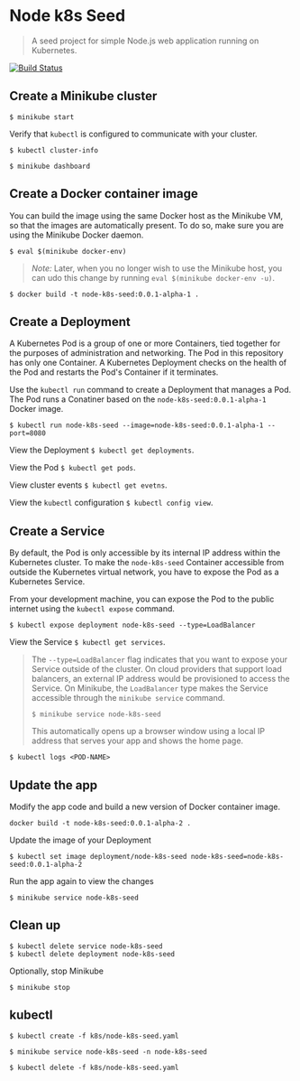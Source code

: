 # Node k8s Seed

> A seed project for simple Node.js web application running on Kubernetes.

[![Build Status](https://travis-ci.org/SOFTWARE-CLINIC/node-k8s-seed.svg?branch=master)](https://travis-ci.org/SOFTWARE-CLINIC/node-k8s-seed)

## Create a Minikube cluster

```
$ minikube start
```

Verify that `kubectl` is configured to communicate with your cluster.

```
$ kubectl cluster-info
```

```
$ minikube dashboard
```

## Create a Docker container image

You can build the image using the same Docker host as the Minikube VM,
so that the images are automatically present. To do so, make sure you are using
the Minikube Docker daemon.

```
$ eval $(minikube docker-env)
```

> *Note:* Later, when you no longer wish to use the Minikube host, you can udo
> this change by running `eval $(minikube docker-env -u)`.

```
$ docker build -t node-k8s-seed:0.0.1-alpha-1 .
```

## Create a Deployment

A Kubernetes Pod is a group of one or more Containers, tied together for the
purposes of administration and networking. The Pod in this repository has only
one Container. A Kubernetes Deployment checks on the health of the Pod and
restarts the Pod's Container if it terminates.

Use the `kubectl run` command to create a Deployment that manages a Pod. The Pod
runs a Conatiner based on the `node-k8s-seed:0.0.1-alpha-1` Docker image.

```
$ kubectl run node-k8s-seed --image=node-k8s-seed:0.0.1-alpha-1 --port=8080
```

View the Deployment `$ kubectl get deployments`.

View the Pod `$ kubectl get pods`.

View cluster events `$ kubectl get evetns`.

View the `kubectl` configuration `$ kubectl config view`.

## Create a Service

By default, the Pod is only accessible by its internal IP address within the Kubernetes
cluster. To make the `node-k8s-seed` Container accessible from outside the Kubernetes
virtual network, you have to expose the Pod as a Kubernetes Service.

From your development machine, you can expose the Pod to the public internet using
the `kubectl expose` command.

```
$ kubectl expose deployment node-k8s-seed --type=LoadBalancer
```

View the Service `$ kubectl get services`.

> The `--type=LoadBalancer` flag indicates that you want to expose your Service
> outside of the cluster. On cloud providers that support load balancers, an external
> IP address would be provisioned to access the Service. On Minikube, the `LoadBalancer`
> type makes the Service accessible through the `minikube service` command.
>
> ```
> $ minikube service node-k8s-seed
> ```
> 
> This automatically opens up a browser window using a local IP address that
> serves your app and shows the home page.

```
$ kubectl logs <POD-NAME>
```

## Update the app

Modify the app code and build a new version of Docker container image.

```
docker build -t node-k8s-seed:0.0.1-alpha-2 .
```

Update the image of your Deployment

```
$ kubectl set image deployment/node-k8s-seed node-k8s-seed=node-k8s-seed:0.0.1-alpha-2
```

Run the app again to view the changes

```
$ minikube service node-k8s-seed
```

## Clean up

```
$ kubectl delete service node-k8s-seed
$ kubectl delete deployment node-k8s-seed
```

Optionally, stop Minikube

```
$ minikube stop
```

## kubectl

```
$ kubectl create -f k8s/node-k8s-seed.yaml
```

```
$ minikube service node-k8s-seed -n node-k8s-seed
```

```
$ kubectl delete -f k8s/node-k8s-seed.yaml
```
